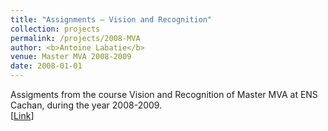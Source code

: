 ```yaml
---
title: "Assignments – Vision and Recognition"
collection: projects
permalink: /projects/2008-MVA
author: <b>Antoine Labatie</b>
venue: Master MVA 2008-2009
date: 2008-01-01
---
```


Assigments from the course Vision and Recognition of Master MVA at ENS Cachan, during the year 2008-2009.<br>
[[Link](https://github.com/alabatie/Vision-Recognition)]
<br>
<br>
